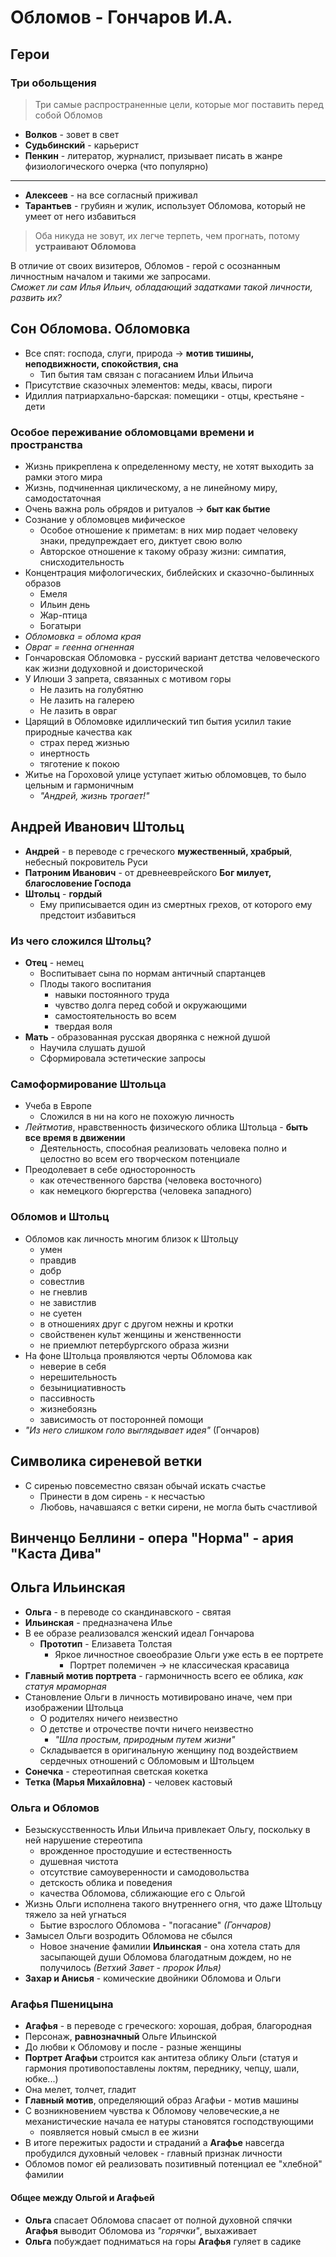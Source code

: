 # Обломов - Гончаров И.А.

## Герои
### Три обольщения
> Три самые распространенные цели, которые мог поставить перед собой Обломов
- **Волков** - зовет в свет
- **Судьбинский** - карьерист
- **Пенкин** - литератор, журналист, призывает писать в жанре физиологического очерка (что популярно)
---
- **Алексеев** - на все согласный приживал
- **Тарантьев** - грубиян и жулик, использует Обломова, который не умеет от него избавиться

> Оба никуда не зовут, их легче терпеть, чем прогнать, потому **устраивают Обломова**

В отличие от своих визитеров, Обломов - герой с осознанным личностным началом и такими же запросами.  
*Сможет ли сам Илья Ильич, обладающий задатками такой личности, развить их?*

## Сон Обломова. Обломовка
- Все спят: господа, слуги, природа -> **мотив тишины, неподвижности, спокойствия, сна**
	- Тип бытия там связан с погасанием Ильи Ильича
- Присутствие сказочных элементов: меды, квасы, пироги
- Идиллия патриархально-барская: помещики - отцы, крестьяне - дети

### Особое переживание обломовцами времени и пространства
- Жизнь прикреплена к определенному месту, не хотят выходить за рамки этого мира  
- Жизнь, подчиненная циклическому, а не линейному миру, самодостаточная
- Очень важна роль обрядов и ритуалов -> **быт как бытие**
- Сознание у обломовцев мифическое
	- Особое отношение к приметам: в них мир подает человеку знаки, предупреждает его, диктует свою волю
	- Авторское отношение к такому образу жизни: симпатия, снисходительность
- Концентрация мифологических, библейских и сказочно-былинных образов
	- Емеля
	- Ильин день
	- Жар-птица
	- Богатыри
- *Обломовка = облома края*
- *Овраг = геенна огненная*
- Гончаровская Обломовка - русский вариант детства человеческого как жизни додуховной и доисторической
- У Илюши 3 запрета, связанных с мотивом горы
	- Не лазить на голубятню
	- Не лазить на галерею
	- Не лазить в овраг
- Царящий в Обломовке идиллический тип бытия усилил такие природные качества как
	- страх перед жизнью
	- инертность
	- тяготение к покою
- Житье на Гороховой улице уступает житью обломовцев, то было цельным и гармоничным
	- *"Андрей, жизнь трогает!"*

## Андрей Иванович Штольц
- **Андрей** - в переводе с греческого **мужественный, храбрый**, небесный покровитель Руси
- **Патроним Иванович** - от древнееврейского **Бог милует, благословение Господа**
- **Штольц** - **гордый**
	- Ему приписывается один из смертных грехов, от которого ему предстоит избавиться

### Из чего сложился Штольц?
- **Отец** - немец
	- Воспитывает сына по нормам античный спартанцев
	- Плоды такого воспитания
		- навыки постоянного труда
		- чувство долга перед собой и окружающими
		- самостоятельность во всем
		- твердая воля
- **Мать** - образованная русская дворянка с нежной душой
	- Научила слушать душой
	- Сформировала эстетические запросы

### Самоформирование Штольца
- Учеба в Европе
	- Сложился в ни на кого не похожую личность
- *Лейтмотив*, нравственность физического облика Штольца - **быть все время в движении**
	- Деятельность, способная реализовать человека полно и целостно во всем его творческом потенциале
- Преодолевает в себе односторонность
	- как отечественного барства (человека восточного)
	- как немецкого бюргерства (человека западного)

### Обломов и Штольц
- Обломов как личность многим близок к Штольцу
	- умен
	- правдив
	- добр
	- совестлив
	- не гневлив
	- не завистлив
	- не суетен
	- в отношениях друг с другом нежны и кротки
	- свойственен культ женщины и женственности
	- не приемлют петербургского образа жизни
- На фоне Штольца проявляются черты Обломова как
	- неверие в себя
	- нерешительность
	- безынициативность
	- пассивность
	- жизнебоязнь
	- зависимость от посторонней помощи
- *"Из него слишком голо выглядывает идея"* (Гончаров)

## Символика сиреневой ветки
- С сиренью повсеместно связан обычай искать счастье
	- Принести в дом сирень - к несчастью
	- Любовь, начавшаяся с ветки сирени, не могла быть счастливой

## Винченцо Беллини - опера "Норма" - ария "Каста Дива"

## Ольга Ильинская
- **Ольга** - в переводе со скандинавского - святая
- **Ильинская** - предназначена Илье
- В ее образе реализовался женский идеал Гончарова
	- **Прототип** - Елизавета Толстая
		- Яркое личностное своеобразие Ольги уже есть в ее портрете
			- Портрет полемичен -> не классическая красавица
- **Главный мотив портрета** - гармоничность всего ее облика, *как статуя мраморная*
- Становление Ольги в личность мотивировано иначе, чем при изображении Штольца
	- О родителях ничего неизвестно
	- О детстве и отрочестве почти ничего неизвестно
		- *"Шла простым, природным путем жизни"*
	- Складывается в оригинальную женщину под воздействием сердечных отношений с Обломовым и Штольцем
- **Сонечка** - стереотипная светская кокетка
- **Тетка (Марья Михайловна)** - человек кастовый

### Ольга и Обломов
- Безыскусственность Ильи Ильича привлекает Ольгу, поскольку в ней нарушение стереотипа
	- врожденное простодушие и естественность
	- душевная чистота
	- отсутствие самоуверенности и самодовольства
	- детскость облика и поведения
	- качества Обломова, сближающие его с Ольгой
- Жизнь Ольги исполнена такого внутреннего огня, что даже Штольцу тяжело за ней угнаться
	- Бытие взрослого Обломова - "погасание" *(Гончаров)*
- Замысел Ольги возродить Обломова не сбылся
	- Новое значение фамилии **Ильинская** - она хотела стать для засыпающей души Обломова благодатным дождем, но не получилось *(Ветхий Завет - пророк Илья)*
- **Захар и Анисья** - комические двойники Обломова и Ольги

### Агафья Пшеницына
- **Агафья** - в переводе с греческого: хорошая, добрая, благородная
- Персонаж, **равнозначный** Ольге Ильинской
- До любви к Обломову и после - разные женщины
- **Портрет Агафьи** строится как антитеза облику Ольги (статуя и гармония противопоставлены локтям, переднику, чепцу, шали, юбке...)
- Она мелет, толчет, гладит
- **Главный мотив**, определяющий образ Агафьи - мотив машины
- С возникновением чувства к Обломову человеческие,а не механистические начала ее натуры становятся господствующими
	- появляется новый смысл в ее жизни
- В итоге пережитых радости и страданий а **Агафье** навсегда пробудился духовный человек - главный признак личности
- Обломов помог ей реализовать позитивный потенциал ее "хлебной" фамилии

#### Общее между Ольгой и Агафьей
- **Ольга** спасает Обломова спасает от полной духовной спячки
  **Агафья** выводит Обломова из *"горячки"*, выхаживает
- **Ольга** побуждает подниматься на горы
  **Агафья** гуляет в садике
